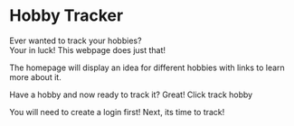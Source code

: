 # **Hobby Tracker**

Ever wanted to track your hobbies? <br>
Your in luck! This webpage does just that!

The homepage will display an idea for different hobbies with links to learn more about it.

Have a hobby and now ready to track it? Great! Click track hobby

You will need to create a login first! 
Next, its time to track!